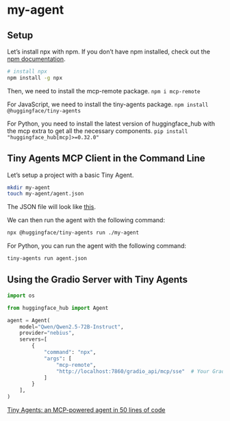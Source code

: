 # my-agent

## Setup

Let’s install npx with npm. If you don’t have npm installed, check out the [npm documentation](https://docs.npmjs.com/downloading-and-installing-node-js-and-npm).

```bash
# install npx
npm install -g npx
```

Then, we need to install the mcp-remote package. `npm i mcp-remote`

For JavaScript, we need to install the tiny-agents package. `npm install @huggingface/tiny-agents`

For Python, you need to install the latest version of huggingface_hub with the mcp extra to get all the necessary components. `pip install "huggingface_hub[mcp]>=0.32.0"`

## Tiny Agents MCP Client in the Command Line

Let’s setup a project with a basic Tiny Agent.

```bash
mkdir my-agent
touch my-agent/agent.json
```

The JSON file will look like [this](agent.json).


We can then run the agent with the following command:

```bash
npx @huggingface/tiny-agents run ./my-agent
```

For Python, you can run the agent with the following command:

```bash
tiny-agents run agent.json
```

## Using the Gradio Server with Tiny Agents

```python
import os

from huggingface_hub import Agent

agent = Agent(
    model="Qwen/Qwen2.5-72B-Instruct",
    provider="nebius",
    servers=[
        {
            "command": "npx",
            "args": [
                "mcp-remote",
                "http://localhost:7860/gradio_api/mcp/sse"  # Your Gradio MCP server
            ]
        }
    ],
)
```


[Tiny Agents: an MCP-powered agent in 50 lines of code ](https://huggingface.co/blog/tiny-agents)